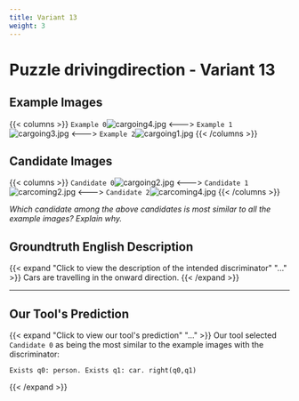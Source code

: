 ```yaml
---
title: Variant 13
weight: 3
---
```


# Puzzle drivingdirection - Variant 13

## Example Images
{{< columns >}}
`Example 0`![cargoing4.jpg](/natscene-data/images/cargoing4.jpg)
<--->
`Example 1`![cargoing3.jpg](/natscene-data/images/cargoing3.jpg)
<--->
`Example 2`![cargoing1.jpg](/natscene-data/images/cargoing1.jpg)
{{< /columns >}}

## Candidate Images
{{< columns >}}
`Candidate 0`![cargoing2.jpg](/natscene-data/images/cargoing2.jpg)
<--->
`Candidate 1`![carcoming2.jpg](/natscene-data/images/carcoming2.jpg)
<--->
`Candidate 2`![carcoming4.jpg](/natscene-data/images/carcoming4.jpg)
{{< /columns >}}

*Which candidate among the above candidates is most similar to all the example images? Explain why.*

## Groundtruth English Description

{{< expand "Click to view the description of the intended discriminator" "..." >}}
Cars are travelling in the onward direction.
{{< /expand >}}

---



## Our Tool's Prediction

{{< expand "Click to view our tool's prediction" "..." >}}
Our tool selected `Candidate 0` as being the most similar to the example images with the discriminator:
```plaintext
Exists q0: person. Exists q1: car. right(q0,q1)
```
{{< /expand >}}
